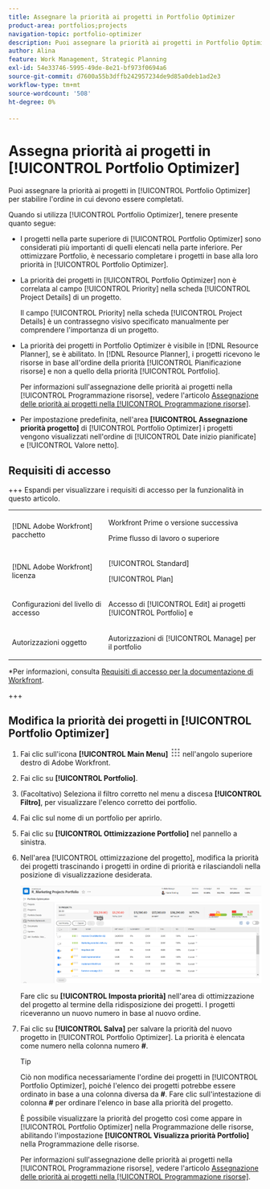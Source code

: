 ```yaml
---
title: Assegnare la priorità ai progetti in Portfolio Optimizer
product-area: portfolios;projects
navigation-topic: portfolio-optimizer
description: Puoi assegnare la priorità ai progetti in Portfolio Optimizer per stabilire l’ordine in cui devono essere completati.
author: Alina
feature: Work Management, Strategic Planning
exl-id: 54e33746-5995-49de-8e21-bf973f0694a6
source-git-commit: d7600a55b3dffb242957234de9d85a0deb1ad2e3
workflow-type: tm+mt
source-wordcount: '508'
ht-degree: 0%

---
```


# Assegna priorità ai progetti in [!UICONTROL Portfolio Optimizer]

Puoi assegnare la priorità ai progetti in [!UICONTROL Portfolio Optimizer] per stabilire l&#39;ordine in cui devono essere completati.

Quando si utilizza [!UICONTROL Portfolio Optimizer], tenere presente quanto segue:

* I progetti nella parte superiore di [!UICONTROL Portfolio Optimizer] sono considerati più importanti di quelli elencati nella parte inferiore. Per ottimizzare Portfolio, è necessario completare i progetti in base alla loro priorità in [!UICONTROL Portfolio Optimizer].
* La priorità dei progetti in [!UICONTROL Portfolio Optimizer] non è correlata al campo [!UICONTROL Priority] nella scheda [!UICONTROL Project Details] di un progetto.

  Il campo [!UICONTROL Priority] nella scheda [!UICONTROL Project Details] è un contrassegno visivo specificato manualmente per comprendere l&#39;importanza di un progetto.

* La priorità dei progetti in Portfolio Optimizer è visibile in [!DNL Resource Planner], se è abilitato. In [!DNL Resource Planner], i progetti ricevono le risorse in base all&#39;ordine della priorità [!UICONTROL Pianificazione risorse] e non a quello della priorità [!UICONTROL Portfolio].

  Per informazioni sull&#39;assegnazione delle priorità ai progetti nella [!UICONTROL Programmazione risorse], vedere l&#39;articolo [Assegnazione delle priorità ai progetti nella [!UICONTROL Programmazione risorse]](../../../resource-mgmt/resource-planning/prioritize-projects-resource-planner.md).

* Per impostazione predefinita, nell&#39;area **[!UICONTROL Assegnazione priorità progetto]** di [!UICONTROL Portfolio Optimizer] i progetti vengono visualizzati nell&#39;ordine di [!UICONTROL Date inizio pianificate] e [!UICONTROL Valore netto].

## Requisiti di accesso

+++ Espandi per visualizzare i requisiti di accesso per la funzionalità in questo articolo. 

<table style="table-layout:auto"> 
 <col> 
 <col> 
 <tbody> 
  <tr> 
   <td role="rowheader">[!DNL Adobe Workfront] pacchetto</td> 
   <td> <p>Workfront Prime o versione successiva</p>
      <p>Prime flusso di lavoro o superiore</p>
    </td> 
  </tr> 
  <tr> 
   <td role="rowheader">[!DNL Adobe Workfront] licenza</td> 
   <td> <p>[!UICONTROL Standard]</p>
   <p>[!UICONTROL Plan]</p> </td> 
  </tr> 
  <tr> 
   <td role="rowheader">Configurazioni del livello di accesso</td> 
   <td> <p>Accesso di [!UICONTROL Edit] ai progetti [!UICONTROL Portfolio] e </p>  </td>
</tr> 
  <tr> 
   <td role="rowheader">Autorizzazioni oggetto</td> 
   <td> <p>Autorizzazioni di [!UICONTROL Manage] per il portfolio</p>  </td> 
  </tr> 
 </tbody> 
</table>

*Per informazioni, consulta [Requisiti di accesso per la documentazione di Workfront](/help/quicksilver/administration-and-setup/add-users/access-levels-and-object-permissions/access-level-requirements-in-documentation.md).

+++

<!--Old:

<table style="table-layout:auto"> 
 <col> 
 <col> 
 <tbody> 
  <tr> 
   <td role="rowheader">[!DNL Adobe Workfront] plan</td> 
   <td> <p>Any </p> </td> 
  </tr> 
  <tr> 
   <td role="rowheader">Adobe Workfront licenses*</td> 
   <td> <p>New: Standard</p>
   <p>Current: Plan</p> </td> 
  </tr> 
  <tr> 
   <td role="rowheader">Access level configurations*</td> 
   <td> <p>[!UICONTROL Edit] access to Projects and Portfolios</p></td> 
  </tr> 
  <tr> 
   <td role="rowheader">Object permissions</td> 
   <td> <p>[!UICONTROL Manage] permissions to the portfolio</p> <p>Contribute or higher permissions to the projects</p> 
   <p>You must have Manage permissions to all the projects in the list to be able to use <b>Set project priority</b>.</p>
    </td> 
  </tr> 
 </tbody> 
</table>-->

## Modifica la priorità dei progetti in [!UICONTROL Portfolio Optimizer]

1. Fai clic sull&#39;icona **[!UICONTROL Main Menu]** ![Main Menu icon](assets/main-menu-icon.png) nell&#39;angolo superiore destro di Adobe Workfront.

1. Fai clic su **[!UICONTROL Portfolio]**.
1. (Facoltativo) Seleziona il filtro corretto nel menu a discesa **[!UICONTROL Filtro]**, per visualizzare l&#39;elenco corretto dei portfolio.
1. Fai clic sul nome di un portfolio per aprirlo.
1. Fai clic su **[!UICONTROL Ottimizzazione Portfolio]** nel pannello a sinistra.
1. Nell&#39;area [!UICONTROL ottimizzazione del progetto], modifica la priorità dei progetti trascinando i progetti in ordine di priorità e rilasciandoli nella posizione di visualizzazione desiderata.

   ![Ottimizzatore Portfolio con progetti](assets/portfolio-optimizer-with-projects-nwe-350x89.png)

   Fare clic su **[!UICONTROL Imposta priorità]** nell&#39;area di ottimizzazione del progetto al termine della ridisposizione dei progetti. I progetti riceveranno un nuovo numero in base al nuovo ordine.

1. Fai clic su **[!UICONTROL Salva]** per salvare la priorità del nuovo progetto in [!UICONTROL Portfolio Optimizer]. La priorità è elencata come numero nella colonna numero **#**.

   >[!TIP]
   >
   >Ciò non modifica necessariamente l&#39;ordine dei progetti in [!UICONTROL Portfolio Optimizer], poiché l&#39;elenco dei progetti potrebbe essere ordinato in base a una colonna diversa da **#**. Fare clic sull&#39;intestazione di colonna **#** per ordinare l&#39;elenco in base alla priorità del progetto.

   È possibile visualizzare la priorità del progetto così come appare in [!UICONTROL Portfolio Optimizer] nella Programmazione delle risorse, abilitando l&#39;impostazione **[!UICONTROL Visualizza priorità Portfolio]** nella Programmazione delle risorse.

   Per informazioni sull&#39;assegnazione delle priorità ai progetti nella [!UICONTROL Programmazione risorse], vedere l&#39;articolo [Assegnazione delle priorità ai progetti nella [!UICONTROL Programmazione risorse]](../../../resource-mgmt/resource-planning/prioritize-projects-resource-planner.md).
